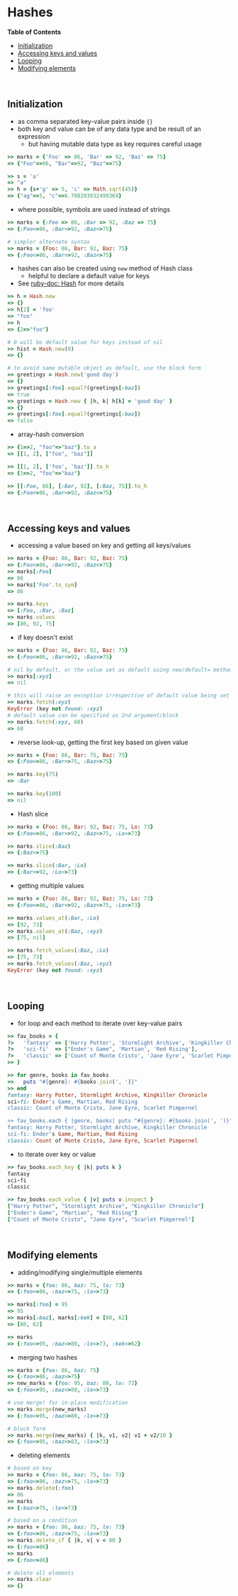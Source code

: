 # <a name="hashes"></a>Hashes

**Table of Contents**

* [Initialization](#initialization)
* [Accessing keys and values](#accessing-keys-and-values)
* [Looping](#looping)
* [Modifying elements](#modifying-elements)

<br>

## <a name="initialization"></a>Initialization

* as comma separated key-value pairs inside `{}`
* both key and value can be of any data type and be result of an expression
    * but having mutable data type as key requires careful usage

```ruby
>> marks = {'Foo' => 86, 'Bar' => 92, 'Baz' => 75}
=> {"Foo"=>86, "Bar"=>92, "Baz"=>75}

>> s = 'a'
=> "a"
>> h = {s+'g' => 5, 'c' => Math.sqrt(45)}
=> {"ag"=>5, "c"=>6.708203932499369}
```

* where possible, symbols are used instead of strings

```ruby
>> marks = {:Foo => 86, :Bar => 92, :Baz => 75}
=> {:Foo=>86, :Bar=>92, :Baz=>75}

# simpler alternate syntax
>> marks = {Foo: 86, Bar: 92, Baz: 75}
=> {:Foo=>86, :Bar=>92, :Baz=>75}
```

* hashes can also be created using `new` method of Hash class
    * helpful to declare a default value for keys
* See [ruby-doc: Hash](https://ruby-doc.org/core-2.5.0/Hash.html) for more details

```ruby
>> h = Hash.new
=> {}
>> h[2] = 'foo'
=> "foo"
>> h
=> {2=>"foo"}

# 0 will be default value for keys instead of nil
>> hist = Hash.new(0)
=> {}

# to avoid same mutable object as default, use the block form
>> greetings = Hash.new('good day')
=> {}
>> greetings[:foo].equal?(greetings[:baz])
=> true
>> greetings = Hash.new { |h, k| h[k] = 'good day' }
=> {}
>> greetings[:foo].equal?(greetings[:baz])
=> false
```

* array-hash conversion

```ruby
>> {1=>2, "foo"=>"baz"}.to_a
=> [[1, 2], ["foo", "baz"]]

>> [[1, 2], ['foo', 'baz']].to_h
=> {1=>2, "foo"=>"baz"}

>> [[:Foo, 86], [:Bar, 92], [:Baz, 75]].to_h
=> {:Foo=>86, :Bar=>92, :Baz=>75}
```

<br>

## <a name="accessing-keys-and-values"></a>Accessing keys and values

* accessing a value based on key and getting all keys/values

```ruby
>> marks = {Foo: 86, Bar: 92, Baz: 75}
=> {:Foo=>86, :Bar=>92, :Baz=>75}
>> marks[:Foo]
=> 86
>> marks['Foo'.to_sym]
=> 86

>> marks.keys
=> [:Foo, :Bar, :Baz]
>> marks.values
=> [86, 92, 75]
```

* if key doesn't exist

```ruby
>> marks = {Foo: 86, Bar: 92, Baz: 75}
=> {:Foo=>86, :Bar=>92, :Baz=>75}

# nil by default, or the value set as default using new/default= methods
>> marks[:xyz]
=> nil

# this will raise an exception irrespective of default value being set
>> marks.fetch(:xyz)
KeyError (key not found: :xyz)
# default value can be specified as 2nd argument/block
>> marks.fetch(:xyz, 60)
=> 60
```

* reverse look-up, getting the first key based on given value

```ruby
>> marks = {Foo: 86, Bar: 75, Baz: 75}
=> {:Foo=>86, :Bar=>75, :Baz=>75}

>> marks.key(75)
=> :Bar

>> marks.key(100)
=> nil
```

* Hash slice

```ruby
>> marks = {Foo: 86, Bar: 92, Baz: 75, Lo: 73}
=> {:Foo=>86, :Bar=>92, :Baz=>75, :Lo=>73}

>> marks.slice(:Baz)
=> {:Baz=>75}

>> marks.slice(:Bar, :Lo)
=> {:Bar=>92, :Lo=>73}
```

* getting multiple values

```ruby
>> marks = {Foo: 86, Bar: 92, Baz: 75, Lo: 73}
=> {:Foo=>86, :Bar=>92, :Baz=>75, :Lo=>73}

>> marks.values_at(:Bar, :Lo)
=> [92, 73]
>> marks.values_at(:Baz, :xyz)
=> [75, nil]

>> marks.fetch_values(:Baz, :Lo)
=> [75, 73]
>> marks.fetch_values(:Baz, :xyz)
KeyError (key not found: :xyz)
```

<br>

## <a name="looping"></a>Looping

* for loop and each method to iterate over key-value pairs

```ruby
>> fav_books = {
?>   'fantasy' => ['Harry Potter', 'Stormlight Archive', 'Kingkiller Chronicle'],
?>   'sci-fi'  => ["Ender's Game", 'Martian', 'Red Rising'],
?>   'classic' => ['Count of Monte Cristo', 'Jane Eyre', 'Scarlet Pimpernel']
>> }

>> for genre, books in fav_books
>>   puts "#{genre}: #{books.join(', ')}"
>> end
fantasy: Harry Potter, Stormlight Archive, Kingkiller Chronicle
sci-fi: Ender's Game, Martian, Red Rising
classic: Count of Monte Cristo, Jane Eyre, Scarlet Pimpernel

>> fav_books.each { |genre, books| puts "#{genre}: #{books.join(', ')}" }
fantasy: Harry Potter, Stormlight Archive, Kingkiller Chronicle
sci-fi: Ender's Game, Martian, Red Rising
classic: Count of Monte Cristo, Jane Eyre, Scarlet Pimpernel
```

* to iterate over key or value

```ruby
>> fav_books.each_key { |k| puts k }
fantasy
sci-fi
classic

>> fav_books.each_value { |v| puts v.inspect }
["Harry Potter", "Stormlight Archive", "Kingkiller Chronicle"]
["Ender's Game", "Martian", "Red Rising"]
["Count of Monte Cristo", "Jane Eyre", "Scarlet Pimpernel"]
```

<br>

## <a name="modifying-elements"></a>Modifying elements

* adding/modifying single/multiple elements

```ruby
>> marks = {foo: 86, baz: 75, lo: 73}
=> {:foo=>86, :baz=>75, :lo=>73}

>> marks[:foo] = 95
=> 95
>> marks[:baz], marks[:kek] = [80, 62]
=> [80, 62]

>> marks
=> {:foo=>95, :baz=>80, :lo=>73, :kek=>62}
```

* merging two hashes

```ruby
>> marks = {foo: 86, baz: 75}
=> {:foo=>86, :baz=>75}
>> new_marks = {foo: 95, baz: 80, lo: 73}
=> {:foo=>95, :baz=>80, :lo=>73}

# use merge! for in-place modification
>> marks.merge(new_marks)
=> {:foo=>95, :baz=>80, :lo=>73}

# block form
>> marks.merge(new_marks) { |k, v1, v2| v1 + v2/10 }
=> {:foo=>95, :baz=>83, :lo=>73}
```

* deleting elements

```ruby
# based on key
>> marks = {foo: 86, baz: 75, lo: 73}
=> {:foo=>86, :baz=>75, :lo=>73}
>> marks.delete(:foo)
=> 86
>> marks
=> {:baz=>75, :lo=>73}

# based on a condition
>> marks = {foo: 86, baz: 75, lo: 73}
=> {:foo=>86, :baz=>75, :lo=>73}
>> marks.delete_if { |k, v| v < 80 }
=> {:foo=>86}
>> marks
=> {:foo=>86}

# delete all elements
>> marks.clear
=> {}
```




